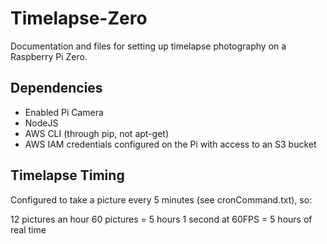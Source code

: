 Timelapse-Zero
==============

Documentation and files for setting up timelapse photography on a Raspberry Pi Zero.


Dependencies
------------

- Enabled Pi Camera
- NodeJS
- AWS CLI (through pip, not apt-get)
- AWS IAM credentials configured on the Pi with access to an S3 bucket


Timelapse Timing
----------------

Configured to take a picture every 5 minutes (see cronCommand.txt), so:

12 pictures an hour
60 pictures = 5 hours
1 second at 60FPS = 5 hours of real time
